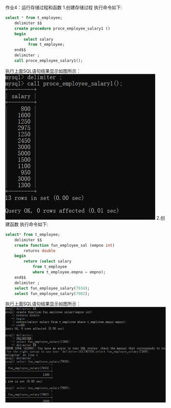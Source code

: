 作业4：运行存储过程和函数
1.创建存储过程
执行命令如下:
```SQL
select * from t_employee;
    delimiter $$
    create procedure proce_employee_salary1 ()    
    begin
        select salary
	      from t_employee;
    end$$
    delimiter ;
    call proce_employee_salary1();
```
执行上面SQL语句结果显示如图所示：
![](https://github.com/chimpanzee123/mysql-test-1/blob/master/4-1.png?raw=true)
2.创建函数
执行命令如下:
```SQL
select* from t_employee;
    delimiter $$
    create function fun_employee_sal (empno int)   
        returns double
    begin
        return (select salary 
            from t_employee 
            where t_employee.empno = empno);
    end$$
    delimiter ;
    select fun_employee_salary(7934);          
    select fun_employee_salary(7902);
```
执行上面SQL语句结果显示如图所示：
![](https://github.com/chimpanzee123/mysql-test-1/blob/master/4-2.png?raw=true)
